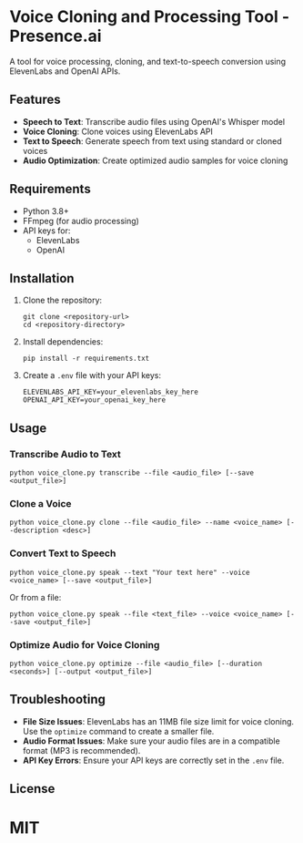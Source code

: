 # Voice Cloning and Processing Tool - Presence.ai

A tool for voice processing, cloning, and text-to-speech conversion using ElevenLabs and OpenAI APIs.

## Features

- **Speech to Text**: Transcribe audio files using OpenAI's Whisper model
- **Voice Cloning**: Clone voices using ElevenLabs API
- **Text to Speech**: Generate speech from text using standard or cloned voices
- **Audio Optimization**: Create optimized audio samples for voice cloning

## Requirements

- Python 3.8+
- FFmpeg (for audio processing)
- API keys for:
  - ElevenLabs
  - OpenAI

## Installation

1. Clone the repository:
   ```
   git clone <repository-url>
   cd <repository-directory>
   ```

2. Install dependencies:
   ```
   pip install -r requirements.txt
   ```

3. Create a `.env` file with your API keys:
   ```
   ELEVENLABS_API_KEY=your_elevenlabs_key_here
   OPENAI_API_KEY=your_openai_key_here
   ```

## Usage

### Transcribe Audio to Text

```
python voice_clone.py transcribe --file <audio_file> [--save <output_file>]
```

### Clone a Voice

```
python voice_clone.py clone --file <audio_file> --name <voice_name> [--description <desc>]
```

### Convert Text to Speech

```
python voice_clone.py speak --text "Your text here" --voice <voice_name> [--save <output_file>]
```

Or from a file:

```
python voice_clone.py speak --file <text_file> --voice <voice_name> [--save <output_file>]
```

### Optimize Audio for Voice Cloning

```
python voice_clone.py optimize --file <audio_file> [--duration <seconds>] [--output <output_file>]
```

## Troubleshooting

- **File Size Issues**: ElevenLabs has an 11MB file size limit for voice cloning. Use the `optimize` command to create a smaller file.
- **Audio Format Issues**: Make sure your audio files are in a compatible format (MP3 is recommended).
- **API Key Errors**: Ensure your API keys are correctly set in the `.env` file.

## License

MIT
=======

